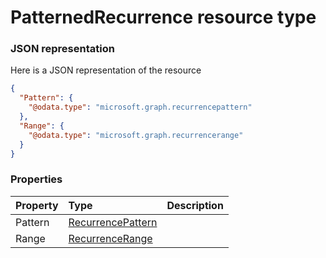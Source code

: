 # PatternedRecurrence resource type



### JSON representation

Here is a JSON representation of the resource

<!-- {
  "blockType": "resource",
  "optionalProperties": [

  ],
  "@odata.type": "microsoft.graph.patternedrecurrence"
}-->

```json
{
  "Pattern": {
    "@odata.type": "microsoft.graph.recurrencepattern"
  },
  "Range": {
    "@odata.type": "microsoft.graph.recurrencerange"
  }
}

```
### Properties
| Property	   | Type	|Description|
|:---------------|:--------|:----------|
|Pattern|[RecurrencePattern](recurrencepattern.md)||
|Range|[RecurrenceRange](recurrencerange.md)||

<!-- uuid: 34e70078-132d-44d2-9757-d5d3345b7883
2015-10-18 19:39:27 UTC -->
<!-- {
  "type": "#page.annotation",
  "description": "PatternedRecurrence resource",
  "keywords": "",
  "section": "documentation",
  "tocPath": ""
}-->